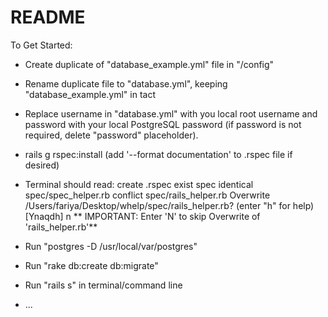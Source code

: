 # README

To Get Started:

* Create duplicate of "database_example.yml" file in "/config"

* Rename duplicate file to "database.yml", keeping "database_example.yml" in tact

* Replace username in "database.yml" with you local root username and password with your local PostgreSQL password (if password is not required, delete "password" placeholder).

* rails g rspec:install (add '--format documentation' to .rspec file if desired)

* Terminal should read:
      create  .rspec
       exist  spec
    identical  spec/spec_helper.rb
    conflict  spec/rails_helper.rb
    Overwrite /Users/fariya/Desktop/whelp/spec/rails_helper.rb? (enter "h" for help) [Ynaqdh] n
    ** IMPORTANT: Enter 'N' to skip Overwrite of 'rails_helper.rb'**

* Run "postgres -D /usr/local/var/postgres"

* Run "rake db:create db:migrate"

* Run "rails s" in terminal/command line

* ...
